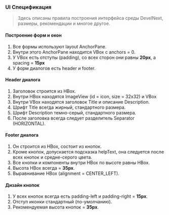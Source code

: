 ### UI Спецификация

> Здесь описаны правила построения интерфейса среды DevelNext, размеры, рекомендации и многое другое.

#### Построение форм и окон

1. Все формы используют layout AnchorPane.
2. Внутри этого AnchorPane находится VBox с anchors = 0.
3. У VBox есть отступы (padding), со всех сторон они равны **20px**, а spacing = **15px**
4. У форм диалогов есть header и footer.

#### Header диалога

1. Заголовок строится из HBox.
2. Внутри HBox находятся ImageView (id = icon, size = 32x32) и VBox
3. Внутри VBox находятся заголовок Title  и описание Description.
4. Шрифт Title всегда жирный, стандартного размера.
5. Шрифт Description темно-серый, стандартного размера.
6. После заголовка всегда следует разделитель Separator (HORIZONTAL).

#### Footer диалога

1. Он строится из HBox, состоит из кнопок.
2. Кроме кнопок, допускается подсказка helpText, она следуется после всех кнопок и средне-серого цвета.
3. Все кнопки и компоненты внутри HBox по высоте равны HBox.
4. Высота HBox всегда = **35px**.
5. Выравнивание HBox (alignment = CENTER_LEFT).

#### Дизайн кнопок

1. У всех кнопок всегда есть padding-left и padding-right = **15px**.
2. Отступ иконки стандартный (по-умолчанию).
3. Рекомендуемая высота кнопок = **35px**.
